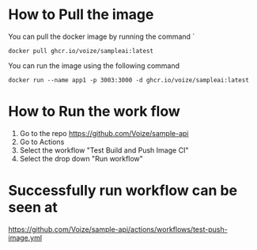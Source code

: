 # How to Pull the image

You can pull the docker image by running the command `

    docker pull ghcr.io/voize/sampleai:latest

You can run the image using the following command
    
    docker run --name app1 -p 3003:3000 -d ghcr.io/voize/sampleai:latest


# How to Run the work flow 

1. Go to the repo https://github.com/Voize/sample-api
2. Go to  Actions
3. Select the workflow "Test Build and Push Image CI"
4. Select the drop down "Run workflow"


# Successfully run workflow can be seen at 
https://github.com/Voize/sample-api/actions/workflows/test-push-image.yml

